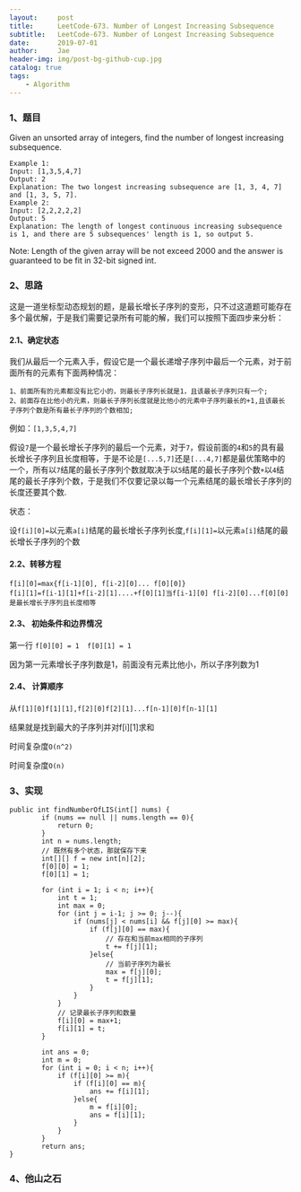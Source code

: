 ```yaml
---
layout:     post
title:      LeetCode-673. Number of Longest Increasing Subsequence
subtitle:   LeetCode-673. Number of Longest Increasing Subsequence
date:       2019-07-01
author:     Jae
header-img: img/post-bg-github-cup.jpg
catalog: true
tags:
    - Algorithm
---
```


### 1、题目

Given an unsorted array of integers, find the number of longest increasing subsequence.

    Example 1:
    Input: [1,3,5,4,7]
    Output: 2
    Explanation: The two longest increasing subsequence are [1, 3, 4, 7] and [1, 3, 5, 7].
    Example 2:
    Input: [2,2,2,2,2]
    Output: 5
    Explanation: The length of longest continuous increasing subsequence is 1, and there are 5 subsequences' length is 1, so output 5.

Note: Length of the given array will be not exceed 2000 and the answer is guaranteed to be fit in 32-bit signed int.

### 2、思路

这是一道坐标型动态规划的题，是最长增长子序列的变形，只不过这道题可能存在多个最优解，于是我们需要记录所有可能的解，我们可以按照下面四步来分析：

#### 2.1、确定状态

我们从最后一个元素入手，假设它是一个最长递增子序列中最后一个元素，对于前面所有的元素有下面两种情况：

    1、前面所有的元素都没有比它小的，则最长子序列长就是1，且该最长子序列只有一个;
    2、前面存在比他小的元素，则最长子序列长度就是比他小的元素中子序列最长的+1,且该最长子序列个数是所有最长子序列的个数相加;

例如：```[1,3,5,4,7]```

假设```7```是一个最长增长子序列的最后一个元素，对于```7```，假设前面的```4```和```5```的具有最长增长子序列且长度相等，于是不论是```[...5,7]```还是```[...4,7]```都是最优策略中的一个，所有以```7```结尾的最长子序列个数就取决于以```5```结尾的最长子序列个数```+```以```4```结尾的最长子序列个数，于是我们不仅要记录以每一个元素结尾的最长增长子序列的长度还要其个数.

状态：

设```f[i][0]=```以元素```a[i]```结尾的最长增长子序列长度,```f[i][1]=```以元素```a[i]```结尾的最长增长子序列的个数

#### 2.2、转移方程

    f[i][0]=max{f[i-1][0], f[i-2][0]... f[0][0]}
    f[i][1]=f[i-1][1]+f[i-2][1]....+f[0][1]当f[i-1][0] f[i-2][0]...f[0][0]是最长增长子序列且长度相等

#### 2.3、 初始条件和边界情况

第一行 ```f[0][0] = 1  f[0][1] = 1```

因为第一元素增长子序列数是1，前面没有元素比他小，所以子序列数为1


#### 2.4、 计算顺序

从```f[1][0]f[1][1],f[2][0]f[2][1]...f[n-1][0]f[n-1][1]```

结果就是找到最大的子序列并对f[i][1]求和

时间复杂度```O(n^2)```

时间复杂度```O(n)```

### 3、实现

    public int findNumberOfLIS(int[] nums) {
            if (nums == null || nums.length == 0){
                return 0;
            }
            int n = nums.length;
            // 既然有多个状态，那就保存下来
            int[][] f = new int[n][2];
            f[0][0] = 1;
            f[0][1] = 1;

            for (int i = 1; i < n; i++){
                int t = 1;
                int max = 0;
                for (int j = i-1; j >= 0; j--){
                    if (nums[j] < nums[i] && f[j][0] >= max){
                        if (f[j][0] == max){
                            // 存在和当前max相同的子序列
                            t += f[j][1];
                        }else{
                            // 当前子序列为最长
                            max = f[j][0];
                            t = f[j][1];
                        }
                    }
                }
                // 记录最长子序列和数量
                f[i][0] = max+1;
                f[i][1] = t;
            }

            int ans = 0;
            int m = 0;
            for (int i = 0; i < n; i++){
                if (f[i][0] >= m){
                    if (f[i][0] == m){
                        ans += f[i][1];
                    }else{
                        m = f[i][0];
                        ans = f[i][1];
                    }
                }
            }
            return ans;
    }

### 4、他山之石
